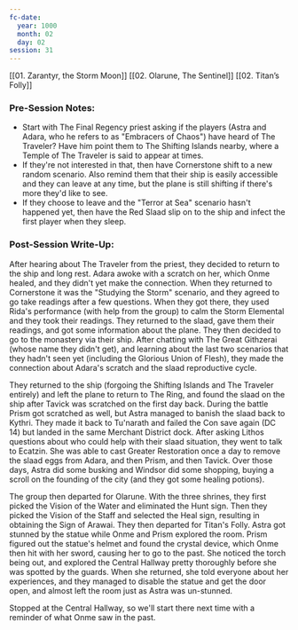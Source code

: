 ```yaml
---
fc-date:
  year: 1000
  month: 02
  day: 02
session: 31
---
```

[[01. Zarantyr, the Storm Moon]] [[02. Olarune, The Sentinel]] [[02. Titan’s Folly]]

### Pre-Session Notes:

* Start with The Final Regency priest asking if the players (Astra and Adara, who he refers to as "Embracers of Chaos") have heard of The Traveler? Have him point them to The Shifting Islands nearby, where a Temple of The Traveler is said to appear at times.
* If they're not interested in that, then have Cornerstone shift to a new random scenario. Also remind them that their ship is easily accessible and they can leave at any time, but the plane is still shifting if there's more they'd like to see.
* If they choose to leave and the "Terror at Sea" scenario hasn't happened yet, then have the Red Slaad slip on to the ship and infect the first player when they sleep.

### Post-Session Write-Up:

After hearing about The Traveler from the priest, they decided to return to the ship and long rest. Adara awoke with a scratch on her, which Onme healed, and they didn't yet make the connection. When they returned to Cornerstone it was the "Studying the Storm" scenario, and they agreed to go take readings after a few questions. When they got there, they used Rida's performance (with help from the group) to calm the Storm Elemental and they took their readings. They returned to the slaad, gave them their readings, and got some information about the plane. They then decided to go to the monastery via their ship. After chatting with The Great Githzerai (whose name they didn't get), and learning about the last two scenarios that they hadn't seen yet (including the Glorious Union of Flesh), they made the connection about Adara's scratch and the slaad reproductive cycle.

They returned to the ship (forgoing the Shifting Islands and The Traveler entirely) and left the plane to return to The Ring, and found the slaad on the ship after Tavick was scratched on the first day back. During the battle Prism got scratched as well, but Astra managed to banish the slaad back to Kythri. They made it back to Tu'narath and failed the Con save again (DC 14) but landed in the same Merchant District dock. After asking Lithos questions about who could help with their slaad situation, they went to talk to Ecatzin. She was able to cast Greater Restoration once a day to remove the slaad eggs from Adara, and then Prism, and then Tavick. Over those days, Astra did some busking and Windsor did some shopping, buying a scroll on the founding of the city (and they got some healing potions).

The group then departed for Olarune. With the three shrines, they first picked the Vision of the Water and eliminated the Hunt sign. Then they picked the Vision of the Staff and selected the Heal sign, resulting in obtaining the Sign of Arawai. They then departed for Titan's Folly. Astra got stunned by the statue while Onme and Prism explored the room. Prism figured out the statue's helmet and found the crystal device, which Onme then hit with her sword, causing her to go to the past. She noticed the torch being out, and explored the Central Hallway pretty thoroughly before she was spotted by the guards. When she returned, she told everyone about her experiences, and they managed to disable the statue and get the door open, and almost left the room just as Astra was un-stunned.

Stopped at the Central Hallway, so we'll start there next time with a reminder of what Onme saw in the past.
